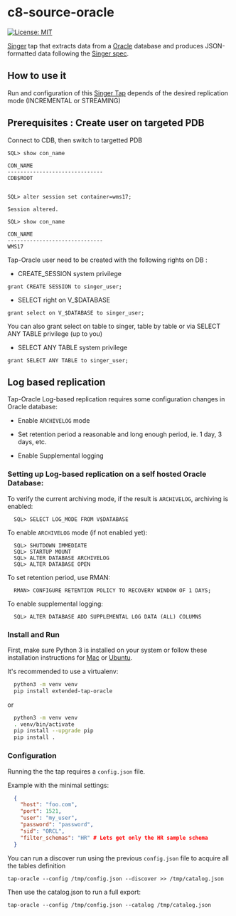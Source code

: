 # c8-source-oracle

[![License: MIT](https://img.shields.io/badge/License-GPLv3-yellow.svg)](https://opensource.org/licenses/GPL-3.0)

[Singer](https://www.singer.io/) tap that extracts data from a [Oracle](https://www.oracle.com/database/) database and produces JSON-formatted data following the [Singer spec](https://github.com/singer-io/getting-started/blob/master/docs/SPEC.md).

## How to use it

Run and configuration of this [Singer Tap](https://singer.io) depends of the desired replication mode (INCREMENTAL or STREAMING)


## Prerequisites : Create user on targeted PDB

Connect to CDB, then switch to targetted PDB

```
SQL> show con_name

CON_NAME
------------------------------
CDB$ROOT


SQL> alter session set container=wms17;

Session altered.

SQL> show con_name

CON_NAME
------------------------------
WMS17
```

Tap-Oracle user need to be created with the following rights on DB :

* CREATE_SESSION system privilege
```
grant CREATE SESSION to singer_user;
```
* SELECT right on  V_$DATABASE
```
grant select on V_$DATABASE to singer_user;
```

You can also grant select on table to singer, table by table or via SELECT ANY TABLE privilege (up to you)

* SELECT ANY TABLE system privilege
```
grant SELECT ANY TABLE to singer_user;
```

## Log based replication

Tap-Oracle Log-based replication requires some configuration changes in Oracle database:

* Enable `ARCHIVELOG` mode

* Set retention period a reasonable and long enough period, ie. 1 day, 3 days, etc.

* Enable Supplemental logging

### Setting up Log-based replication on a self hosted Oracle Database: 

To verify the current archiving mode, if the result is `ARCHIVELOG`, archiving is enabled:
```
  SQL> SELECT LOG_MODE FROM V$DATABASE
```

To enable `ARCHIVELOG` mode (if not enabled yet):
```
  SQL> SHUTDOWN IMMEDIATE
  SQL> STARTUP MOUNT
  SQL> ALTER DATABASE ARCHIVELOG
  SQL> ALTER DATABASE OPEN
```

To set retention period, use RMAN:
```
  RMAN> CONFIGURE RETENTION POLICY TO RECOVERY WINDOW OF 1 DAYS;
```

To enable supplemental logging:
```
  SQL> ALTER DATABASE ADD SUPPLEMENTAL LOG DATA (ALL) COLUMNS
```


### Install and Run

First, make sure Python 3 is installed on your system or follow these
installation instructions for [Mac](http://docs.python-guide.org/en/latest/starting/install3/osx/) or
[Ubuntu](https://www.digitalocean.com/community/tutorials/how-to-install-python-3-and-set-up-a-local-programming-environment-on-ubuntu-16-04).


It's recommended to use a virtualenv:

```bash
  python3 -m venv venv
  pip install extended-tap-oracle
```

or

```bash
  python3 -m venv venv
  . venv/bin/activate
  pip install --upgrade pip
  pip install .
```

### Configuration

Running the the tap requires a `config.json` file. 

Example with the minimal settings:

```json
  {
    "host": "foo.com",
    "port": 1521,
    "user": "my_user",
    "password": "password",
    "sid": "ORCL",
    "filter_schemas": "HR" # Lets get only the HR sample schema
  }
```

You can run a discover run using the previous `config.json` file to acquire all the tables definition
 
```
tap-oracle --config /tmp/config.json --discover >> /tmp/catalog.json
```

Then use the catalog.json to run a full export:

```
tap-oracle --config /tmp/config.json --catalog /tmp/catalog.json
```

